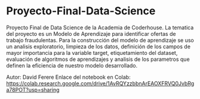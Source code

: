 # Proyecto-Final-Data-Science
Proyecto Final de Data Science de la Academia de Coderhouse. La tematica del proyecto es un Modelo de Aprendizaje para identificar ofertas de trabajo fraudulentas. Para la construcción del modelo de aprendizaje se uso un analisis exploratorio, limpieza de los datos, definición de los campos de mayor importancia para la variable target, etiquetamiento del dataset, evaluación de algoritmos de aprendizajes y analisis de los parametros que definen la eficiencia de nuestro modelo desarrollado.

Autor: David Ferere
Enlace del notebook en Colab: https://colab.research.google.com/drive/1AvRQYzzbbnArEAOXFRVQ0JvbRga78POT?usp=sharing
